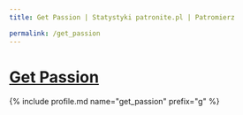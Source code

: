 ```yaml
---
title: Get Passion | Statystyki patronite.pl | Patromierz

permalink: /get_passion
---
```


# [Get Passion](https://patronite.pl/get_passion)

{% include profile.md name="get_passion" prefix="g" %}
